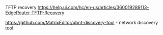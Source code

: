 
TFTP recovery
https://help.ui.com/hc/en-us/articles/360019289113-EdgeRouter-TFTP-Recovery

https://github.com/MatrixEditor/ubnt-discovery-tool - network discovery tool